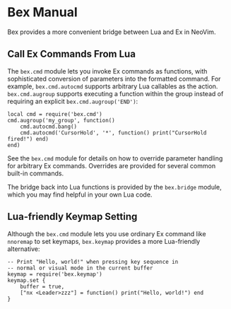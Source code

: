 # Bex Manual

Bex provides a more convenient bridge between Lua and Ex in NeoVim.

## Call Ex Commands From Lua

The `bex.cmd` module lets you invoke Ex commands as functions, with
sophisticated conversion of parameters into the formatted command.
For example, `bex.cmd.autocmd` supports arbitrary Lua callables
as the action. `bex.cmd.augroup` supports executing a function
within the group instead of requiring an explicit `bex.cmd.augroup('END')`:

    local cmd = require('bex.cmd')
    cmd.augroup('my_group', function()
        cmd.autocmd.bang()
        cmd.autocmd('CursorHold', '*', function() print("CursorHold fired!") end)
    end)

See the `bex.cmd` module for details on how to override parameter handling
for arbitrary Ex commands.  Overrides are provided for several common
built-in commands.

The bridge back into Lua functions is provided by the `bex.bridge` module,
which you may find helpful in your own Lua code.

## Lua-friendly Keymap Setting

Although the `bex.cmd` module lets you use ordinary Ex command like `nnoremap`
to set keymaps, `bex.keymap` provides a more Lua-friendly alternative:

    -- Print "Hello, world!" when pressing key sequence in
    -- normal or visual mode in the current buffer
    keymap = require('bex.keymap')
    keymap.set {
        buffer = true,
        ["nx <Leader>zzz"] = function() print("Hello, world!") end
    }
